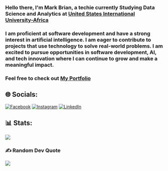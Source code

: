 ### Hello there, I'm Mark Brian, a techie currently Studying Data Science and Analytics at [United States International University-Africa](https://www.usiu.ac.ke)
### I am proficient at software development and have a strong interest in artificial intelligence. I am eager to contribute to projects that use technology to solve real-world problems. I am excited to pursue opportunities in software development, AI, and tech innovation where I can continue to grow and make a meaningful impact.
### Feel free to check out [My Portfolio](https://mark-brian-portfolio.vercel.app)

## 🌐 Socials:
[![Facebook](https://img.shields.io/badge/Facebook-%231877F2.svg?logo=Facebook&logoColor=white)](https://facebook.com/profile.php?id=100091825044163) [![Instagram](https://img.shields.io/badge/Instagram-%23E4405F.svg?logo=Instagram&logoColor=white)](https://instagram.com/heismarkbkiunga) [![LinkedIn](https://img.shields.io/badge/LinkedIn-%230077B5.svg?logo=linkedin&logoColor=white)](https://linkedin.com/in/markbriankiungakamau)

## 📊 Stats:
![](https://github-readme-stats.vercel.app/api/top-langs/?username=Markbkiunga&theme=dark&hide_border=false&include_all_commits=true&count_private=false&layout=compact)

### ✍️ Random Dev Quote
![](https://quotes-github-readme.vercel.app/api?type=horizontal&theme=radical)



